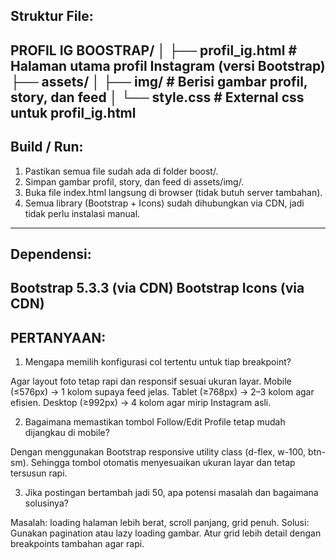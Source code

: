 ## **Struktur File:**
PROFIL IG BOOSTRAP/
│
├── profil_ig.html              # Halaman utama profil Instagram (versi Bootstrap)
├── assets/
│   ├── img/                # Berisi gambar profil, story, dan feed
│   └── style.css           # External css untuk profil_ig.html
---

## **Build / Run:**
1. Pastikan semua file sudah ada di folder boost/.
2. Simpan gambar profil, story, dan feed di assets/img/.
3. Buka file index.html langsung di browser (tidak butuh server tambahan).
4. Semua library (Bootstrap + Icons) sudah dihubungkan via CDN, jadi tidak perlu instalasi manual.
---

## **Dependensi:**
Bootstrap 5.3.3 (via CDN)
Bootstrap Icons (via CDN)
---

## **PERTANYAAN:**
1. Mengapa memilih konfigurasi col tertentu untuk tiap breakpoint?

Agar layout foto tetap rapi dan responsif sesuai ukuran layar.
Mobile (≤576px) → 1 kolom supaya feed jelas.
Tablet (≥768px) → 2–3 kolom agar efisien.
Desktop (≥992px) → 4 kolom agar mirip Instagram asli.


2. Bagaimana memastikan tombol Follow/Edit Profile tetap mudah dijangkau di mobile?

Dengan menggunakan Bootstrap responsive utility class (d-flex, w-100, btn-sm).
Sehingga tombol otomatis menyesuaikan ukuran layar dan tetap tersusun rapi.

3. Jika postingan bertambah jadi 50, apa potensi masalah dan bagaimana solusinya?

Masalah: loading halaman lebih berat, scroll panjang, grid penuh.
Solusi:
Gunakan pagination atau lazy loading gambar.
Atur grid lebih detail dengan breakpoints tambahan agar rapi.
